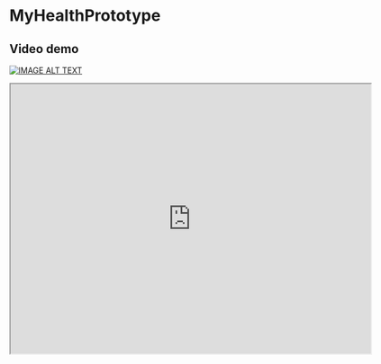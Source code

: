 # MyHealthPrototype

## Video demo

[![IMAGE ALT TEXT](http://img.youtube.com/vi/YOUTUBE_VIDEO_ID_HERE/0.jpg)](https://img.drive.google.com/file/d/0B_cIUbtNBf-nbkJvVDJQRGxGQUk/view "Video Title")


<iframe src="https://img.drive.google.com/file/d/0B_cIUbtNBf-nbkJvVDJQRGxGQUk/preview" width="640" height="480"></iframe>
